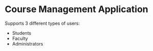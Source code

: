 <h1>Course Management Application</h1>

Supports 3 different types of users:
<ul>
<li>Students</li>
<li>Faculty</li>
<li>Administrators</li>
</ul>
